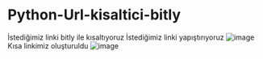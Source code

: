# Python-Url-kisaltici-bitly
İstediğimiz linki bitly ile kısaltıyoruz
İstediğimiz linki yapıştırıyoruz 
![image](https://user-images.githubusercontent.com/105969081/181387756-ad7e9b32-8002-48ee-8b04-5433ef6f0f53.png)
Kısa linkimiz oluşturuldu
![image](https://user-images.githubusercontent.com/105969081/181387886-f3083c48-59e6-4fdd-9e5c-19d3df73a26d.png)

